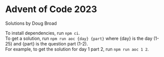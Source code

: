 # Advent of Code 2023

Solutions by Doug Broad

To install dependencies, run `npm ci`.  
To get a solution, run `npm run aoc {day} {part}` where {day} is the day (1-25) and {part} is the question part (1-2).  
For example, to get the solution for day 1 part 2, run `npm run aoc 1 2`.
